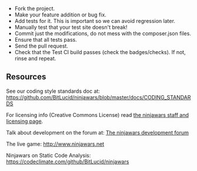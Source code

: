 
* Fork the project.
* Make your feature addition or bug fix.
* Add tests for it. This is important so we can avoid regression later.
* Manually test that your test site doesn't break!
* Commit just the modifications, do not mess with the composer.json files.
* Ensure that all tests pass.
* Send the pull request.
* Check that the Test CI build passes (check the badges/checks). If not, rinse and repeat.


## Resources

See our coding style standards doc at:
https://github.com/BitLucid/ninjawars/blob/master/docs/CODING_STANDARDS

For licensing info (Creative Commons License) read [the ninjawars staff and licensing page](http://www.ninjawars.net/staff.php).

Talk about development on the forum at: 
[The ninjawars development forum](http://ninjawars.proboards.com/index.cgi?board=Devel1)

The live game:
http://www.ninjawars.net

Ninjawars on Static Code Analysis:
https://codeclimate.com/github/BitLucid/ninjawars
